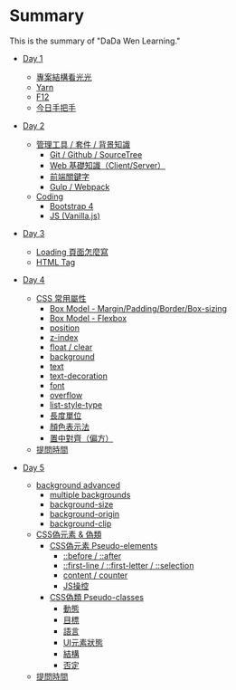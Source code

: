 # Summary

This is the summary of "DaDa Wen Learning."

* [Day 1](content/day1/index.md)
	* [專案結構看光光](content/day1/section1.md)
	* [Yarn](content/day1/section2.md)
	* [F12](content/day1/section3.md)
	* [今日手把手](content/day1/section4.md)


* [Day 2](content/day2/index.md)
	* [管理工具 / 套件 / 背景知識]()
		* [Git / Github / SourceTree](content/day2/section1-1.md)
		* [Web 基礎知識（Client/Server）](content/day2/section1-2.md)
		* [前端關鍵字](content/day2/section1-3.md)
		* [Gulp / Webpack](content/day2/section1-4.md)
	* [Coding]()
		* [Bootstrap 4](content/day2/section2-1.md)
		* [JS (Vanilla.js)](content/day2/section2-2.md)



* [Day 3](content/day3/index.md)
	* [Loading 頁面怎麼寫](content/day3/section1.md)
	* [HTML Tag](content/day3/section2.md)
	<!-- * [提問時間](content/day3/section3.md) -->


* [Day 4](content/day4/index.md)
	* [CSS 常用屬性]()
		* [Box Model - Margin/Padding/Border/Box-sizing](content/day4/css-property/section1-1.md)
		* [Box Model - Flexbox](content/day4/css-property/section1-2.md)
		* [position](content/day4/css-property/section1-3.md)
		* [z-index](content/day4/css-property/section1-4.md)
		* [float / clear](content/day4/css-property/section1-5.md)
		* [background](content/day4/css-property/section1-6.md)
		* [text](content/day4/css-property/section1-7.md)
		* [text-decoration](content/day4/css-property/section1-8.md)
		* [font](content/day4/css-property/section1-9.md)
		* [overflow](content/day4/css-property/section1-10.md)
		* [list-style-type](content/day4/css-property/section1-11.md)
		* [長度單位](content/day4/css-property/section1-12.md)
		* [顏色表示法](content/day4/css-property/section1-13.md)
		* [置中對齊（偏方）](content/day4/css-property/section1-14.md)
	* [提問時間](content/day4/section2.md)


* [Day 5](content/day5/index.md)
	* [background advanced](content/day5/section1/section1-bg.md)
		* [multiple backgrounds](content/day5/section1/section1-1.md)
		* [background-size](content/day5/section1/section1-2.md)
		* [background-origin](content/day5/section1/section1-3.md)
		* [background-clip](content/day5/section1/section1-4.md)
	* [CSS偽元素 & 偽類](content/day5/section2/section2-pseudo.md)
		* [CSS偽元素 Pseudo-elements]()
			* [::before / ::after](content/day5/section2/section2-1/section2-1-1.md)
			* [::first-line / ::first-letter / ::selection](content/day5/section2/section2-1/section2-1-2.md)
			* [content / counter](content/day5/section2/section2-1/section2-1-3.md)
			* [JS操控](content/day5/section2/section2-1/section2-1-4.md)
		* [CSS偽類 Pseudo-classes]()
			* [動態](content/day5/section2/section2-2/section2-2-1.md)
			* [目標](content/day5/section2/section2-2/section2-2-2.md)
			* [語言](content/day5/section2/section2-2/section2-2-3.md)
			* [UI元素狀態](content/day5/section2/section2-2/section2-2-4.md)
			* [結構](content/day5/section2/section2-2/section2-2-5.md)
			* [否定](content/day5/section2/section2-2/section2-2-6.md)
	* [提問時間](content/day5/ask.md)

	